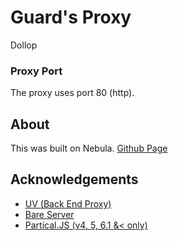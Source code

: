 # Guard's Proxy
Dollop

### Proxy Port

The proxy uses port 80 (http).

## About

This was built on Nebula. [Github Page](https://github.com/NebulaServices/Nebula)

## Acknowledgements

 - [UV (Back End Proxy)](https://github.com/titaniumnetwork-dev/Ultraviolet)
 - [Bare Server](https://github.com/tomphttp/bare-server-node)
 - [Partical.JS (v4, 5, 6.1 &< only)](https://github.com/VincentGarreau/particles.js)


